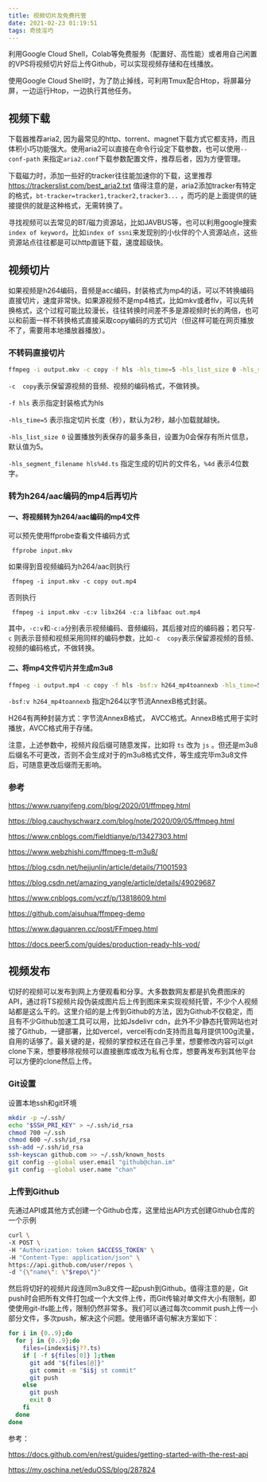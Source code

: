 ```yaml
---
title: 视频切片及免费托管
date: 2021-02-23 01:19:51
tags: 奇技淫巧
---
```


利用Google Cloud Shell，Colab等免费服务（配置好、高性能）或者用自己闲置的VPS将视频切片好后上传Github，可以实现视频存储和在线播放。

使用Google Cloud Shell时，为了防止掉线，可利用Tmux配合Htop，将屏幕分屏，一边运行Htop，一边执行其他任务。

<!-- more -->

## 视频下载

下载器推荐aria2, 因为最常见的http、torrent、magnet下载方式它都支持，而且体积小巧功能强大。使用aria2可以直接在命令行设定下载参数，也可以使用`--conf-path` 来指定`aria2.conf`下载参数配置文件，推荐后者，因为方便管理。

下载磁力时，添加一些好的tracker往往能加速你的下载，这里推荐 https://trackerslist.com/best_aria2.txt 值得注意的是，aria2添加tracker有特定的格式，`bt-tracker=tracker1,tracker2,tracker3...` ，而巧的是上面提供的链接提供的就是这种格式，无需转换了。

寻找视频可以去常见的BT/磁力资源站，比如JAVBUS等，也可以利用google搜索`index of keyword`，比如`index of ssni`来发现别的小伙伴的个人资源站点，这些资源站点往往都是可以http直链下载，速度超级快。

## 视频切片

如果视频是h264编码，音频是acc编码，封装格式为mp4的话，可以不转换编码直接切片，速度非常快。如果源视频不是mp4格式，比如mkv或者flv，可以先转换格式，这个过程可能比较漫长，往往转换时间差不多是源视频时长的两倍，也可以和前面一样不转换格式直接采取copy编码的方式切片（但这样可能在网页播放不了，需要用本地播放器播放）。

### 不转码直接切片

```bash
ffmpeg -i output.mkv -c copy -f hls -hls_time=5 -hls_list_size 0 -hls_segment_filename hls%4d.ts index.m3u8
```

`-c  copy`表示保留源视频的音频、视频的编码格式，不做转换。

`-f hls` 表示指定封装格式为hls

`-hls_time=5` 表示指定切片长度（秒），默认为2秒，越小加载就越快。

`-hls_list_size 0` 设置播放列表保存的最多条目，设置为0会保存有所片信息，默认值为5。

`-hls_segment_filename hls%4d.ts` 指定生成的切片的文件名，`%4d` 表示4位数字。

### 转为h264/aac编码的mp4后再切片

#### 一、将视频转为h264/aac编码的mp4文件   

可以预先使用ffprobe查看文件编码方式

```
 ffprobe input.mkv 
```

如果得到音视频编码为h264/aac则执行

```
 ffmpeg -i input.mkv -c copy out.mp4
```

否则执行

```
 ffmpeg -i input.mkv -c:v libx264 -c:a libfaac out.mp4
```

其中，`-c:v`和`-c:a`分别表示视频编码、音频编码，其后接对应的编码器；若只写`-c` 则表示音频和视频采用同样的编码参数，比如`-c  copy`表示保留源视频的音频、视频的编码格式，不做转换。

#### 二、将mp4文件切片并生成m3u8

```bash
ffmpeg -i output.mp4 -c copy -f hls -bsf:v h264_mp4toannexb -hls_time=5 -hls_list_size 0 -hls_segment_filename hls%4d.ts index.m3u8
```

`-bsf:v h264_mp4toannexb` 指定h264以字节流AnnexB格式封装。

H264有两种封装方式：字节流AnnexB格式， AVCC格式。AnnexB格式用于实时播放，AVCC格式用于存储。

注意，上述参数中，视频片段后缀可随意发挥，比如将 `ts` 改为 `js` 。但还是m3u8后缀名不可更改，否则不会生成对于的m3u8格式文件，等生成完毕m3u8文件后，可随意更改后缀而无影响。

### 参考

https://www.ruanyifeng.com/blog/2020/01/ffmpeg.html

https://blog.cauchyschwarz.com/blog/note/2020/09/05/ffmpeg.html

https://www.cnblogs.com/fieldtianye/p/13427303.html

https://www.webzhishi.com/ffmpeg-tt-m3u8/

https://blog.csdn.net/hejjunlin/article/details/71001593

https://blog.csdn.net/amazing_yangle/article/details/49029687

https://www.cnblogs.com/vczf/p/13818609.html

https://github.com/aisuhua/ffmpeg-demo

https://www.daguanren.cc/post/FFmpeg.html

https://docs.peer5.com/guides/production-ready-hls-vod/

## 视频发布

切好的视频可以发布到网上方便观看和分享。大多数数网友都是扒免费图床的API，通过将TS视频片段伪装成图片后上传到图床来实现视频托管，不少个人视频站都是这么干的。这里介绍的是上传到Github的方法，因为Github不仅稳定，而且有不少Github加速工具可以用，比如Jsdelivr cdn，此外不少静态托管网站也对接了Github，一键部署，比如vercel，vercel有cdn支持而且每月提供100g流量，自用的话够了。最关键的是，视频的掌控权还在自己手里，想要修改内容可以git clone下来，想要移除视频可以直接删库或改为私有仓库，想要再发布到其他平台可以方便的clone然后上传。

### Git设置

设置本地ssh和git环境

```bash
mkdir -p ~/.ssh/
echo "$SSH_PRI_KEY" > ~/.ssh/id_rsa
chmod 700 ~/.ssh
chmod 600 ~/.ssh/id_rsa
ssh-add ~/.ssh/id_rsa
ssh-keyscan github.com >> ~/.ssh/known_hosts
git config --global user.email "github@chan.im"
git config --global user.name "chan"
```

### 上传到Github

先通过API或其他方式创建一个Github仓库，这里给出API方式创建Github仓库的一个示例

```bash
curl \
-X POST \
-H "Authorization: token $ACCESS_TOKEN" \
-H "Content-Type: application/json" \
https://api.github.com/user/repos \
-d "{\"name\": \"$repo\"}"
```

然后将切好的视频片段连同m3u8文件一起push到Github。值得注意的是，Git push时会把所有文件打包成一个大文件上传，而Git传输对单文件大小有限制，即使使用git-lfs能上传，限制仍然非常多。我们可以通过每次commit push上传一小部分文件，多次push，解决这个问题。使用循环语句解决方案如下：

```bash
for i in {0..9};do
  for j in {0..9};do
    files=(index$i$j??.ts)
    if [ -f ${files[0]} ];then
      git add "${files[@]}"
      git commit -m "$i$j st commit"
      git push
    else
      git push
      exit 0
    fi
  done
done
```

参考：

https://docs.github.com/en/rest/guides/getting-started-with-the-rest-api

https://my.oschina.net/eduOSS/blog/287824
